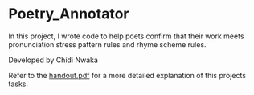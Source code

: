 # Poetry_Annotator

In this project, I wrote code to help poets confirm that their work meets pronunciation stress pattern rules and rhyme scheme rules.

Developed by Chidi Nwaka

Refer to the <a href="https://github.com/ChidiNwaka/Poetry_Annotator/blob/master/handout.pdf">handout.pdf</a> for a more detailed explanation of this projects tasks.


